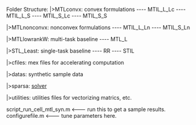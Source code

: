 

Folder Structure: 
|>MTLconvx: convex formulations
---- MTIL_L_Lc
---- MTIL_L_S
---- MTIL_S_Lc
---- MTIL_S_S

|>MTLnonconvx: nonconvex formulations
---- MTIL_L_Ln
---- MTIL_S_Ln

|>MTLlowrankW: multi-task baseline
---- MTL_L

|>STL_Least: single-task baseline
---- RR
---- STIL

|>cfiles: mex files for accelerating computation

|>datas: synthetic sample data

|>sparsa: [solver](https://web.stanford.edu/group/SOL/software/pnopt/)

|>utilities: utilities files for vectorizing matrics, etc. 

script_run_cell_mtl_syn.m   <--- run this to get a sample results. 
configurefile.m             <--- tune parameters here. 